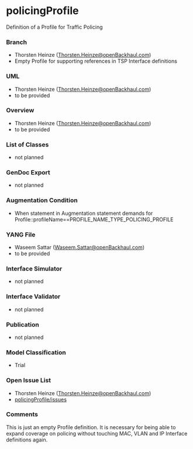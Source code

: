 # policingProfile
Definition of a Profile for Traffic Policing

### Branch
- Thorsten Heinze (Thorsten.Heinze@openBackhaul.com)
- Empty Profile for supporting references in TSP Interface definitions

### UML
- Thorsten Heinze (Thorsten.Heinze@openBackhaul.com)
- to be provided

### Overview 
- Thorsten Heinze (Thorsten.Heinze@openBackhaul.com)
- to be provided

### List of Classes
- not planned 

### GenDoc Export
- not planned 

### Augmentation Condition
- When statement in Augmentation statement demands for Profile::profileName==PROFILE_NAME_TYPE_POLICING_PROFILE

### YANG File
- Waseem Sattar (Waseem.Sattar@openBackhaul.com)
- to be provided

### Interface Simulator
- not planned 

### Interface Validator
- not planned

### Publication
- not planned

### Model Classification
- Trial

### Open Issue List
- Thorsten Heinze (Thorsten.Heinze@openBackhaul.com)
- [policingProfile/issues](../../issues)

### Comments
This is just an empty Profile definition.
It is necessary for being able to expand coverage on policing without touching MAC, VLAN and IP Interface definitions again.
